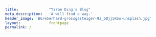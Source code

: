 ```yaml
---
title:              "Yiran Ding's Blog"
meta_description:   'A will find a way.'
header_image: 'BG/eberhard-grossgasteiger-9z_5Qjj5R6o-unsplash.jpg'
layout:             frontpage
permalink: /
---
```

